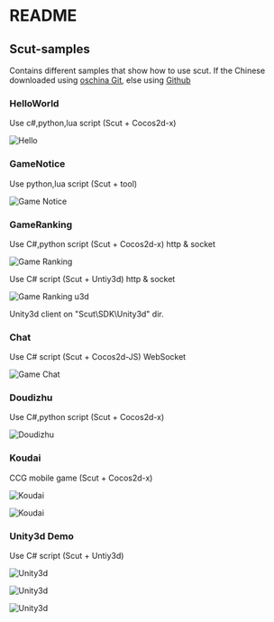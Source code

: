 # README

## Scut-samples

Contains different samples that show how to use scut.
If the Chinese downloaded using [oschina Git](https://git.oschina.net/scutgame/Scut-samples),
else using [Github](https://github.com/ScutGame/Scut-samples)

### HelloWorld

Use c#,python,lua script (Scut + Cocos2d-x)

![Hello](/sample/Hello.png)


### GameNotice

Use python,lua script (Scut + tool)

![Game Notice](/sample/GameNotice.png)


### GameRanking

Use C#,python script (Scut + Cocos2d-x) http & socket

![Game Ranking](/sample/Ranking.png)

Use C# script (Scut + Untiy3d) http & socket

![Game Ranking u3d](/sample/Ranking-u3d.png)

Unity3d client on "Scut\SDK\Unity3d" dir.


### Chat

Use C# script (Scut + Cocos2d-JS) WebSocket

![Game Chat](/sample/CocosJSChat.png)


### Doudizhu

Use C#,python script (Scut + Cocos2d-x)

![Doudizhu](/sample/ddz.png)


### Koudai

CCG mobile game (Scut + Cocos2d-x)

![Koudai](/sample/koudai.png)

![Koudai](/sample/koudai2.png)


### Unity3d Demo

Use C# script (Scut + Untiy3d)

![Unity3d](/sample/u3d-login.png)

![Unity3d](/sample/u3d-role.png)

![Unity3d](/sample/u3d-main.png)
